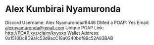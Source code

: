 # Alex Kumbirai Nyamuronda

Discord Username: Alex Nyamuronda#8446
DMed a POAP: Yes
Email: alexnyamuronda@gmail.com
Unique POAP Link: http://POAP.xyz/claim/kyyoxp
Wallet Address: 0x1510Dc8D9a1c53d9acC18a0240bdf89c52A83BAB